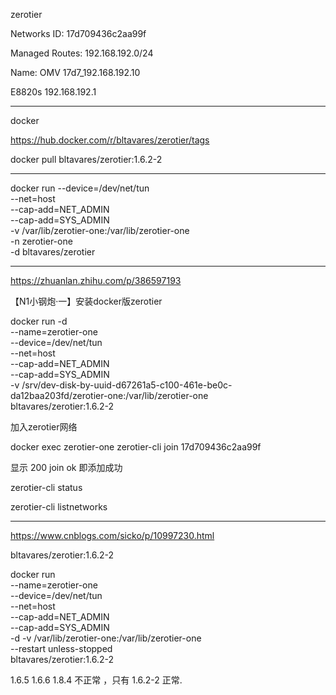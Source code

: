 zerotier

Networks ID: 17d709436c2aa99f

Managed Routes: 192.168.192.0/24

Name: OMV 17d7_192.168.192.10

E8820s  192.168.192.1

------------------------------

docker

https://hub.docker.com/r/bltavares/zerotier/tags

docker pull bltavares/zerotier:1.6.2-2


--------------------------------

docker run --device=/dev/net/tun \
    --net=host \
    --cap-add=NET_ADMIN \
    --cap-add=SYS_ADMIN \
    -v /var/lib/zerotier-one:/var/lib/zerotier-one \
    -n zerotier-one \
    -d bltavares/zerotier

----------------------------------

https://zhuanlan.zhihu.com/p/386597193

【N1小钢炮·一】安装docker版zerotier



docker run -d \
 --name=zerotier-one \
 --device=/dev/net/tun \
 --net=host \
 --cap-add=NET_ADMIN \
 --cap-add=SYS_ADMIN \
 -v /srv/dev-disk-by-uuid-d67261a5-c100-461e-be0c-da12baa203fd/zerotier-one:/var/lib/zerotier-one \
   bltavares/zerotier:1.6.2-2


加入zerotier网络

docker exec zerotier-one zerotier-cli join 17d709436c2aa99f

显示 200 join ok 即添加成功

zerotier-cli status

zerotier-cli listnetworks


------------------------------------------
https://www.cnblogs.com/sicko/p/10997230.html

bltavares/zerotier:1.6.2-2

docker run \
--name=zerotier-one \
--device=/dev/net/tun \
--net=host \
--cap-add=NET_ADMIN \
--cap-add=SYS_ADMIN \
-d -v /var/lib/zerotier-one:/var/lib/zerotier-one \
--restart unless-stopped \
bltavares/zerotier:1.6.2-2


1.6.5     1.6.6    1.8.4    不正常 ，只有 1.6.2-2 正常.



